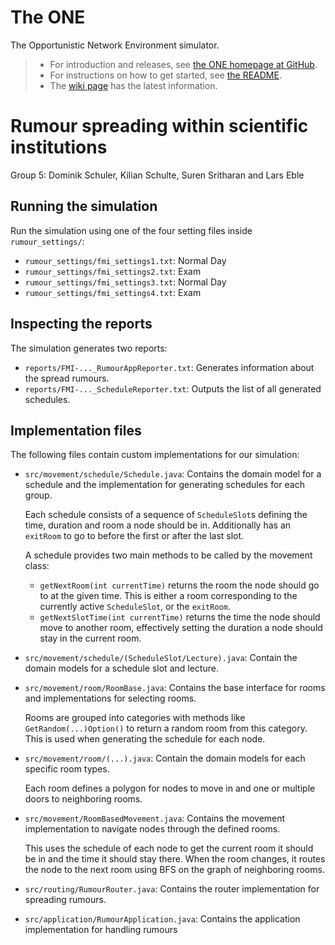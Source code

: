 # The ONE

The Opportunistic Network Environment simulator.

> - For introduction and releases, see [the ONE homepage at GitHub](http://akeranen.github.io/the-one/).
> - For instructions on how to get started, see [the README](https://github.com/akeranen/the-one/wiki/README).
> - The [wiki page](https://github.com/akeranen/the-one/wiki) has the latest information.



# Rumour spreading within scientific institutions

Group 5: Dominik Schuler, Kilian Schulte, Suren Sritharan and Lars Eble


## Running the simulation

Run the simulation using one of the four setting files inside `rumour_settings/`:

- `rumour_settings/fmi_settings1.txt`: Normal Day
- `rumour_settings/fmi_settings2.txt`: Exam
- `rumour_settings/fmi_settings3.txt`: Normal Day
- `rumour_settings/fmi_settings4.txt`: Exam

## Inspecting the reports

The simulation generates two reports:

- `reports/FMI-..._RumourAppReporter.txt`: Generates information about the spread rumours.
- `reports/FMI-..._ScheduleReporter.txt`: Outputs the list of all generated schedules.

## Implementation files

The following files contain custom implementations for our simulation:

- `src/movement/schedule/Schedule.java`: Contains the domain model for a schedule and the implementation for 
  generating schedules for each group.
  
  Each schedule consists of a sequence of `ScheduleSlot`s defining the time, duration and room a node should be in.
  Additionally has an `exitRoom` to go to before the first or after the last slot.
  
  A schedule provides two main methods to be called by the movement class:
  - `getNextRoom(int currentTime)` returns the room the node should go to at the given time. This is either a room corresponding to the currently active `ScheduleSlot`, or the `exitRoom`.
  - `getNextSlotTime(int currentTime)` returns the time the node should move to another room, effectively setting the duration a node should stay in the current room.
  
- `src/movement/schedule/(ScheduleSlot/Lecture).java`: Contain the domain models for a schedule slot and lecture.

- `src/movement/room/RoomBase.java`: Contains the base interface for rooms and implementations for selecting rooms.

  Rooms are grouped into categories with methods like `GetRandom(...)Option()` to return a random room from this category.
  This is used when generating the schedule for each node.
  
- `src/movement/room/(...).java`: Contain the domain models for each specific room types.

  Each room defines a polygon for nodes to move in and one or multiple doors to neighboring rooms.
  
- `src/movement/RoomBasedMovement.java`: Contains the movement implementation to navigate nodes through the defined rooms.

  This uses the schedule of each node to get the current room it should be in and the time it should stay there. When the room
  changes, it routes the node to the next room using BFS on the graph of neighboring rooms.

- `src/routing/RumourRouter.java`: Contains the router implementation for spreading rumours.

- `src/application/RumourApplication.java`: Contains the application implementation for handling rumours
